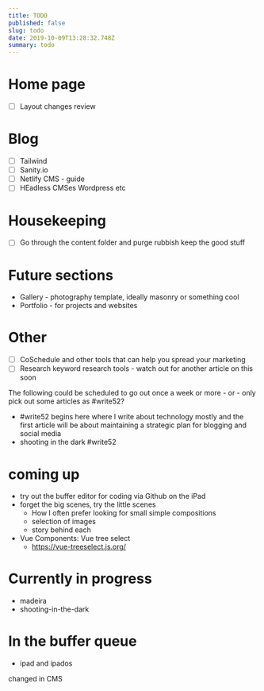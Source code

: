 ```yaml
---
title: TODO
published: false
slug: todo
date: 2019-10-09T13:28:32.748Z
summary: todo
---
```

# Home page
- [ ] Layout changes review 
# Blog
- [ ] Tailwind
- [ ] Sanity.io 
- [ ] Netlify CMS - guide
- [ ] HEadless CMSes Wordpress etc

# Housekeeping
- [ ] Go through the content folder and purge rubbish keep the good stuff 

# Future sections
* Gallery - photography template, ideally masonry or something cool
* Portfolio - for projects and websites

# Other
- [ ] CoSchedule and other tools that can help you spread your marketing
- [ ] Research keyword research tools - watch out for another article on this soon

The following could be scheduled to go out once a week or more - or - only pick out some articles as #write52?

- #write52 begins here where I write about technology mostly and the first article will be about maintaining a strategic plan for blogging and social media
- shooting in the dark #write52

# coming up
- try out the buffer editor for coding via Github on the iPad
- forget the big scenes, try the little scenes
  - How I often prefer looking for small simple compositions
  - selection of images
  - story behind each
- Vue Components: Vue tree select
  - https://vue-treeselect.js.org/
  
# Currently in progress
- madeira
- shooting-in-the-dark

# In the buffer queue
- ipad and ipados

changed in CMS
